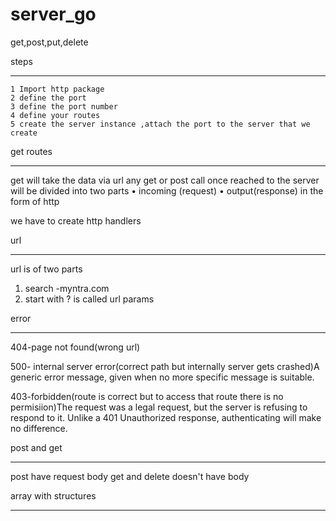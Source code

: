 # server_go

get,post,put,delete

steps
******
    1 Import http package
    2 define the port
    3 define the port number
    4 define your routes
    5 create the server instance ,attach the port to the server that we create


get routes
***********
get will take the data via url
any get or post call once reached to the server will be divided into two parts
    • incoming (request)
    • output(response)  in the form of http 

we have to create http handlers

url
****
url is of two parts 
1. search -myntra.com
1. start with ? is called url params



error
******
404-page not found(wrong url)

500- internal server error(correct path but internally server gets crashed)A generic error message, given when no more specific message is suitable.

403-forbidden(route is correct but to access that route there is no permisiion)The request was a legal request, but the server is refusing to respond to it. Unlike a 401 Unauthorized response, authenticating will make no difference.

post and get
**************

post have request body
get and delete doesn't have body


array with structures
*********************

